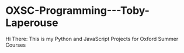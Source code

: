 # OXSC-Programming---Toby-Laperouse

Hi There: This is my Python and JavaScript Projects for Oxford Summer Courses
